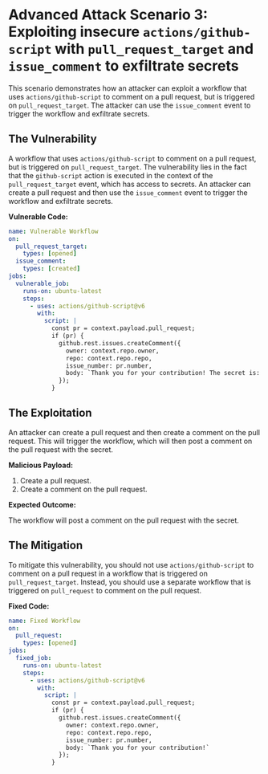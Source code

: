# Advanced Attack Scenario 3: Exploiting insecure `actions/github-script` with `pull_request_target` and `issue_comment` to exfiltrate secrets

This scenario demonstrates how an attacker can exploit a workflow that uses `actions/github-script` to comment on a pull request, but is triggered on `pull_request_target`. The attacker can use the `issue_comment` event to trigger the workflow and exfiltrate secrets.

## The Vulnerability

A workflow that uses `actions/github-script` to comment on a pull request, but is triggered on `pull_request_target`. The vulnerability lies in the fact that the `github-script` action is executed in the context of the `pull_request_target` event, which has access to secrets. An attacker can create a pull request and then use the `issue_comment` event to trigger the workflow and exfiltrate secrets.

**Vulnerable Code:**

```yaml
name: Vulnerable Workflow
on:
  pull_request_target:
    types: [opened]
  issue_comment:
    types: [created]
jobs:
  vulnerable_job:
    runs-on: ubuntu-latest
    steps:
      - uses: actions/github-script@v6
        with:
          script: |
            const pr = context.payload.pull_request;
            if (pr) {
              github.rest.issues.createComment({
                owner: context.repo.owner,
                repo: context.repo.repo,
                issue_number: pr.number,
                body: `Thank you for your contribution! The secret is: ${{ secrets.MY_SECRET }}`
              });
            }
```

## The Exploitation

An attacker can create a pull request and then create a comment on the pull request. This will trigger the workflow, which will then post a comment on the pull request with the secret.

**Malicious Payload:**

1.  Create a pull request.
2.  Create a comment on the pull request.

**Expected Outcome:**

The workflow will post a comment on the pull request with the secret.

## The Mitigation

To mitigate this vulnerability, you should not use `actions/github-script` to comment on a pull request in a workflow that is triggered on `pull_request_target`. Instead, you should use a separate workflow that is triggered on `pull_request` to comment on the pull request.

**Fixed Code:**

```yaml
name: Fixed Workflow
on:
  pull_request:
    types: [opened]
jobs:
  fixed_job:
    runs-on: ubuntu-latest
    steps:
      - uses: actions/github-script@v6
        with:
          script: |
            const pr = context.payload.pull_request;
            if (pr) {
              github.rest.issues.createComment({
                owner: context.repo.owner,
                repo: context.repo.repo,
                issue_number: pr.number,
                body: `Thank you for your contribution!`
              });
            }
```
